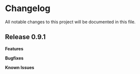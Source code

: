 # Changelog

All notable changes to this project will be documented in this file.

## Release 0.9.1

**Features**

**Bugfixes**

**Known Issues**
